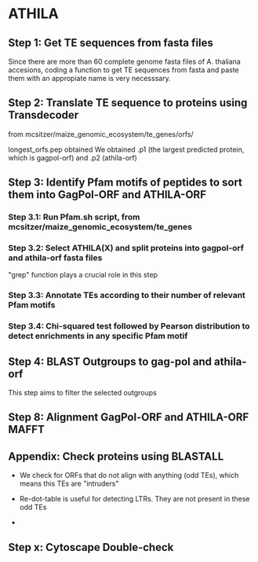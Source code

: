 # ATHILA
## Step 1: Get TE sequences from fasta files
Since there are more than 60 complete genome fasta files of A. thaliana accesions, coding a function to get TE sequences from fasta and paste them with an appropiate name is very necesssary.


## Step 2: Translate TE sequence to proteins using Transdecoder
from mcsitzer/maize_genomic_ecosystem/te_genes/orfs/

longest_orfs.pep obtained
We obtained .p1 (the largest predicted protein, which is gagpol-orf) and .p2 (athila-orf)

  
## Step 3: Identify Pfam motifs of peptides to sort them into GagPol-ORF and ATHILA-ORF
   ### Step 3.1: Run Pfam.sh script, from mcsitzer/maize_genomic_ecosystem/te_genes
   ### Step 3.2: Select ATHILA(X) and split proteins into gagpol-orf and athila-orf fasta files
"grep" function plays a crucial role in this step
   ### Step 3.3: Annotate TEs according to their number of relevant Pfam motifs
   ### Step 3.4: Chi-squared test followed by Pearson distribution to detect enrichments in any specific Pfam motif

## Step 4: BLAST Outgroups to gag-pol and athila-orf
This step aims to filter the selected outgroups

## Step 8: Alignment GagPol-ORF and ATHILA-ORF MAFFT


## Appendix: Check proteins using BLASTALL
- We check for ORFs that do not align with anything (odd TEs), which means this TEs are "intruders"

- Re-dot-table is useful for detecting LTRs. They are not present in these odd TEs
- 
## Step x: Cytoscape Double-check


